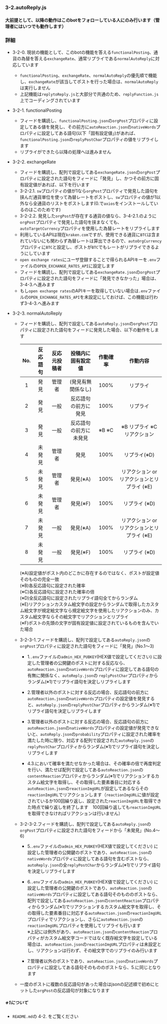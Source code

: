 ### 3-2.autoReply.js

#### 大前提として、以降の動作はこのbotをフォローしている人にのみ行います（管理者にはいつでも動作します）

### 詳細

- 3-2-0. 現状の機能として、このbotの機能を答える`functionalPosting`、通貨の為替を答える`exchangeRate`、通常リプライである`normalAutoReply`に対応しています
  - `functionalPosting`、`exchangeRate`、`normalAutoReply`の優先順で機能し、`exchangeRate`が該当してポストを行った場合は、`normalAutoReply`は実行しません
  - 上記機能は`replytoReply.js`と大部分で共通のため、`replyFunction.js`上でコーディングされています

- 3-2-1. functionalPosting
  - フィードを購読し、`functionalPosting.json`の`orgPost`プロパティに設定してある値を発見し、その前方に`autoReaction.json`の`nativeWords`プロパティに設定してある語句(以下「固有設定値」)があれば、  `functionalPosting.json`の`replyPostChar`プロパティの値をリプライします
  - リプライができたら以降の処理へは進みません
  
- 3-2-2. exchangeRate
  - フィードを購読し、配列で設定してある`exchangeRate.json`の`orgPost`プロパティに設定された語句をフィードに「発見」し、かつその前方に固有設定値があれば、以下を行います
  - 3-2-2.1. `sw`プロパティの値が1なら`orgPost`プロパティで発見した語句を挟んだ通貨単位を使って為替レートをポストし、`sw`プロパティの値が1以外なら全通貨のリストをポストします(0.で`axios`をインストールしているのはこのためです)
  - 3-2-2.2. 発見した`orgPost`が存在する通貨の値なら、3-4-2.1.のように`orgPost`プロパティで発見した語句を挟まなくても、`autoTargetCurrency`プロパティを使用した為替レートをリプライします
  - 利用しているAPIは現在`kraken.com`ですが、使用できる通貨に`BTC`は含まれていないにも関わらず為替レートは算出できるので、`autoOrgCurrency`プロパティに`BTC`と設定し、ポストが`BTC`でもレートがリプライできるようにしています
  - `open exchange rates`にユーザ登録することで得られるAPIキーを`.env`ファイルの`OPEN_EXCHANGE_RATES_API`に設定します
  - フィードを購読し、配列で設定してある`exchangeRate.json`の`orgPost`プロパティに設定された語句をフィードに「発見できなかった」場合は、3-4-3.へ進みます
  - もし`open exchange rates`のAPIキーを取得していない場合は`.env`ファイルの`OPEN_EXCHANGE_RATES_API`を未設定にしておけば、この機能は行わず3-4-3.へ進みます

- 3-2-3. normalAutoReply
  - フィードを購読し、配列で設定してある`autoReply.json`の`orgPost`プロパティに設定された語句をフィードに発見した場合、以下の動作をします
 
    | No. | 反応語句 | 反応元投稿者 | 投稿内に固有設定値 | 作動確率 | 作動内容 |
    |:-:|:-:|:-:|:-:|:-:|:-:|
    | 1 | 発見 | 管理者 | (発見有無関係なし) | 100% | リプライ |
    | 2 | 発見 | 一般 | 反応語句の前方に発見 | 100% | リプライ |
    | 3 | 発見 | 一般 | 反応語句の前方に未発見 | ※B ※C | ※B リプライ  ※C リアクション |
    | 4 | 未発見 | 管理者 | 発見 | 100% | リプライ(※D) |
    | 5 | 未発見 | 管理者 | 発見(※A) | 100% | リアクション or リアクションとリプライ (※E) |
    | 6 | 未発見 | 管理者 | 発見(※F) | 100% | リプライ (※D) |
    | 7 | 未発見 | 一般 | 発見(※A) | 100% | リアクション or リアクションとリプライ (※E) |
    | 8 | 未発見 | 一般 | 発見(※F) | 100% | リプライ (※D) |

    (※A)設定値がポスト内のどこかに存在するのではなく、ポストが設定値そのものの完全一致  
    (※B)各反応語句に設定された確率  
    (※C)各反応語句に設定された確率の倍  
    (※D)全反応語句に設定されたリプライ語句全てからランダム  
    (※E)リアクションカスタム絵文字の設定からランダムで取得したカスタム絵文字が規定絵文字なら規定絵文字を使用したリアクションのみ、カスタム絵文字ならその絵文字でリアクションとリプライ  
    (※F)ポストの先頭の文字が固有設定値に設定されているものを含んでいた場合

  - 3-2-3-1.フィードを購読し、配列で設定してある`autoReply.json`の`orgPost`プロパティに設定された語句をフィードに「発見」(No.1～3)  
    - 1.`.env`ファイルの`admin_HEX_PUBKEY`(HEX値で設定してください) に設定した管理者の公開鍵のポストに対する反応なら、`autoReaction.json`の`nativeWords`プロパティに設定してある語句の有無に関係なく、`autoReply.json`の `replyPostChar`プロパティからランダム(※1)でリプライ語句を決定しリプライします

    - 2.管理者以外のポストに対する反応の場合、反応語句の前方に`autoReaction.json`の`nativeWords`プロパティの設定値を発見すると、`autoReply.json`の`replyPostChar`プロパティからランダム(※1)でリプライ語句を決定しリプライします

    - 3.管理者以外のポストに対する反応の場合、反応語句の前方に`autoReaction.json`の`nativeWords`プロパティの設定値が発見できないと、`autoReply.json`の`probability`プロパティに設定された確率を満たした時に限り、対応する配列で設定された`autoReply.json`の`replyPostChar`プロパティからランダム(※1)でリプライ語句を決定しリプライします
    - 4.3.において確率を満たせなかった場合は、その確率の倍で再度判定を行い、満たせば配列で設定してある`autoReaction.json`の`contentReaction`プロパティからランダム(※1)でリアクションするカスタム絵文字を取得し、その取得した要素番目に対応する`autoReaction.json`の`reactionImgURL`が設定してあるならその`reactionImgURL`でリアクションします（`reactionImgURL`に値が設定されているか100回繰り返し、設定された`reactionImgURL`を取得できた時点で繰り返しを終了します　100回繰り返しても`reactionImgURL`を取得できなければリアクションは行いません）


  - 3-2-3-2.フィードを購読し、配列で設定してある`autoReply.json`の`orgPost`プロパティに設定された語句をフィードから「未発見」(No.4～6)
    - 5.`.env`ファイルの`admin_HEX_PUBKEY`(HEX値で設定してください) に設定した管理者の公開鍵のポストであり、`autoReaction.json`の`nativeWords`プロパティに設定してある語句を含むポストなら、`autoReply.json`の全`replyPostChar`からランダム(※1)でリプライ語句を決定しリプライします

    - 6.`.env`ファイルの`admin_HEX_PUBKEY`(HEX値で設定してください) に設定した管理者の公開鍵のポストであり、`autoReaction.json`の`nativeWords`プロパティに設定してある語句そのもののポストなら、配列で設定してある`autoReaction.json`の`contentReaction`プロパティからランダム(※1)でリアクションするカスタム絵文字を取得し、その取得した要素番目に対応する`autoReaction.json`の`reactionImgURL`プロパティでリアクションし、さらに`autoReaction.json`の`reactionImgURL`プロパティを使用してリプライも行います  
※上記には例外があり、`autoReaction.json`の`contentReaction`プロパティがカスタム絵文字コードではなく既存絵文字を設定している場合は、`autoReaction.json`の`reactionImgURL`プロパティは未設定とし、リアクションは行わず、その絵文字でのリプライのみ行います

    - 7.管理者以外のポストであり、`autoReaction.json`の`nativeWords`プロパティに設定してある語句そのもののポストなら、5.に同じとなります

  - 一度のポストに複数の反応語句があった場合はjsonの記述順で初めにヒットした`orgPost`の反応語句が対象になります

##### ※1について
- `README.md`の 4-2. をご覧ください
